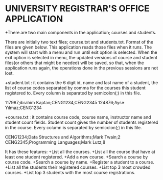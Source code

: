 # UNIVERSITY REGISTRAR'S OFFICE APPLICATION

+There are two main components in the application; courses and students.

  There are initially two text files; course.txt and students.txt. Format of the files are given below. 
  This application reads those files when it runs. The system will start with a menu and run 
  until exit option is selected. When the exit option is selected in menu, the updated versions 
  of course and student files(or others that might be needed) will be saved, so that, when the 
  application runs again, the operations done in the previous sessions are not lost.
  
+student.txt : it contains the 6 digit id, name and last name of a student, the list of course 
codes separated by comma for the courses this student registered to. Every column is 
separated by semicolon(;) in this file.

  117987;ibrahim Kaptan;CENG1234,CENG2345
  124876;Ayse Yılmaz;CENG1234

+course.txt : it contains course code, course name, instructor name and student count fields. 
Student count gives the number of students registered in the course. Every column is 
separated by semicolon(;) in this file.
  
  CENG1234;Data Structures and Algorithms;Mark Twain;2
  CENG2345;Programming Languages;Mark Lutz;8
  
It has these features:
  +List all the courses.
  +List all the course that have at least one student registered.
  +Add a new course.
  +Search a course by course code.
  +Search a course by name.
  +Register a student to a course.
  +List all the students their registered courses.
  +List top 3 most crowded courses.
  +List top 3 students with the most course registrations.
  
